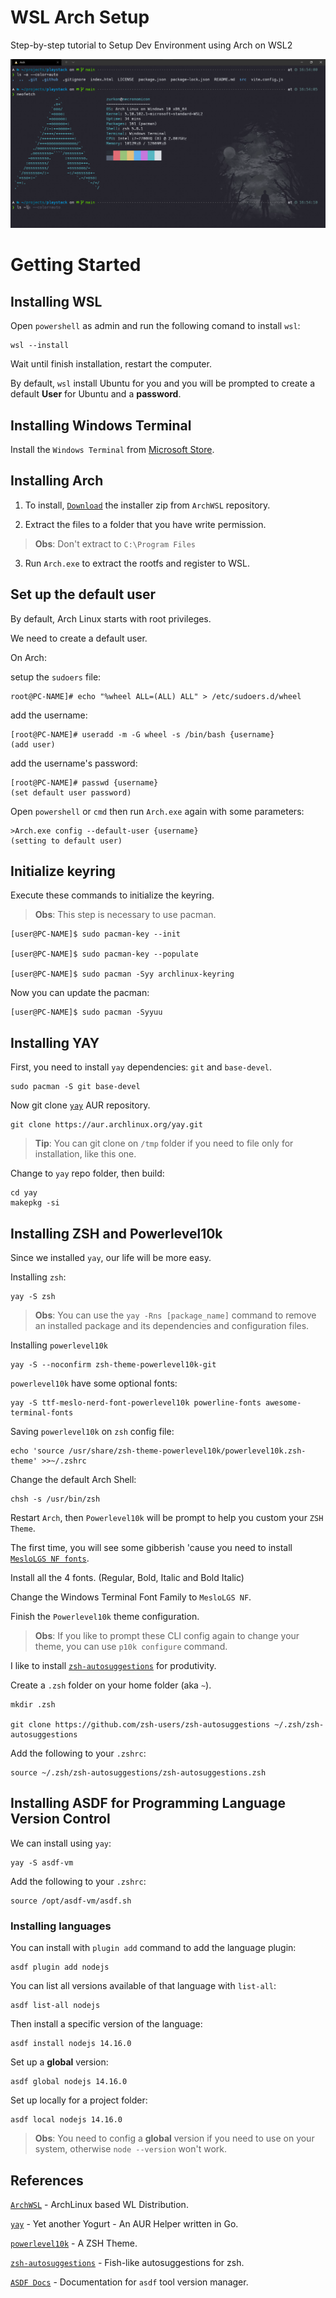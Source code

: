 # WSL Arch Setup
Step-by-step tutorial to Setup Dev Environment using Arch on WSL2

![WSL Arch Setup Final Result](./img/result.png)

# Getting Started

## Installing WSL

Open `powershell` as admin and run the following comand to install `wsl`:

```
wsl --install
```

Wait until finish installation, restart the computer.

By default, `wsl` install Ubuntu for you and you will be prompted to create a default **User** for Ubuntu and a **password**.

## Installing Windows Terminal

Install the `Windows Terminal` from [Microsoft Store](https://www.microsoft.com/pt-br/p/windows-terminal/9n0dx20hk701).

## Installing Arch

1. To install, [`Download`](https://github.com/yuk7/ArchWSL/releases/latest) the installer zip from `ArchWSL` repository.

2. Extract the files to a folder that you have write permission. 
> **Obs**: Don't extract to `C:\Program Files`

3. Run `Arch.exe` to extract the rootfs and register to WSL.

## Set up the default user

By default, Arch Linux starts with root privileges. 

We need to create a default user.

On Arch:

setup the `sudoers` file:

```
root@PC-NAME]# echo "%wheel ALL=(ALL) ALL" > /etc/sudoers.d/wheel
```

add the username:
```
[root@PC-NAME]# useradd -m -G wheel -s /bin/bash {username}
(add user)
```

add the username's password:
```
[root@PC-NAME]# passwd {username}
(set default user password)
```


Open `powershell` or `cmd` then run `Arch.exe` again with some parameters:
```
>Arch.exe config --default-user {username}
(setting to default user)
```

## Initialize keyring

Execute these commands to initialize the keyring.
> **Obs**: This step is necessary to use pacman.

```
[user@PC-NAME]$ sudo pacman-key --init

[user@PC-NAME]$ sudo pacman-key --populate

[user@PC-NAME]$ sudo pacman -Syy archlinux-keyring
```

Now you can update the pacman:

```
[user@PC-NAME]$ sudo pacman -Syyuu
```

## Installing YAY

First, you need to install `yay` dependencies: `git` and `base-devel`.

```
sudo pacman -S git base-devel
```

Now git clone [`yay`](https://github.com/Jguer/yay) AUR repository.

```
git clone https://aur.archlinux.org/yay.git
```

> **Tip**: You can git clone on `/tmp` folder if you need to file only for installation, like this one.

Change to `yay` repo folder, then build:

```
cd yay
makepkg -si
```

## Installing ZSH and Powerlevel10k

Since we installed `yay`, our life will be more easy.

Installing `zsh`:
```
yay -S zsh
```

> **Obs**: You can use the `yay -Rns [package_name]` command to remove an installed package and its dependencies and configuration files.

Installing `powerlevel10k`
```
yay -S --noconfirm zsh-theme-powerlevel10k-git
```

`powerlevel10k` have some optional fonts:
```
yay -S ttf-meslo-nerd-font-powerlevel10k powerline-fonts awesome-terminal-fonts
```

Saving `powerlevel10k` on `zsh` config file:
```
echo 'source /usr/share/zsh-theme-powerlevel10k/powerlevel10k.zsh-theme' >>~/.zshrc
```

Change the default Arch Shell:
```
chsh -s /usr/bin/zsh
```

Restart `Arch`, then `Powerlevel10k` will be prompt to help you custom your `ZSH Theme`.

The first time, you will see some gibberish 'cause you need to install [`MesloLGS NF fonts`](https://github.com/romkatv/powerlevel10k/blob/master/font.md#manual-font-installation). 

Install all the 4 fonts. (Regular, Bold, Italic and Bold Italic)

Change the Windows Terminal Font Family to `MesloLGS NF`.

Finish the `Powerlevel10k` theme configuration.

> **Obs**: If you like to prompt these CLI config again to change your theme, you can use `p10k configure` command.


I like to install [`zsh-autosuggestions`](https://github.com/zsh-users/zsh-autosuggestions) for produtivity.

Create a `.zsh` folder on your home folder (aka `~`).
```
mkdir .zsh

git clone https://github.com/zsh-users/zsh-autosuggestions ~/.zsh/zsh-autosuggestions
```

Add the following to your `.zshrc`:
```
source ~/.zsh/zsh-autosuggestions/zsh-autosuggestions.zsh
```

## Installing ASDF for Programming Language Version Control

We can install using `yay`:
```
yay -S asdf-vm
```

Add the following to your `.zshrc`:
```
source /opt/asdf-vm/asdf.sh
```

### Installing languages

You can install with `plugin add` command to add the language plugin:
```
asdf plugin add nodejs
```

You can list all versions available of that language with `list-all`:
```
asdf list-all nodejs
```


Then install a specific version of the language:
```
asdf install nodejs 14.16.0
```

Set up a **global** version:
```
asdf global nodejs 14.16.0
```

Set up locally for a project folder:
```
asdf local nodejs 14.16.0
```

> **Obs**: You need to config a **global** version if you need to use on your system, otherwise `node --version` won't work.

## References

[`ArchWSL`](https://github.com/yuk7/ArchWSL) - ArchLinux based WL Distribution.

[`yay`](https://github.com/Jguer/yay) - Yet another Yogurt - An AUR Helper written in Go.

[`powerlevel10k`](https://github.com/romkatv/powerlevel10k) - A ZSH Theme.

[`zsh-autosuggestions`](https://github.com/zsh-users/zsh-autosuggestions) - Fish-like autosuggestions for zsh.

[`ASDF Docs`](https://asdf-vm.com/guide/introduction.html) - Documentation for `asdf` tool version manager.
